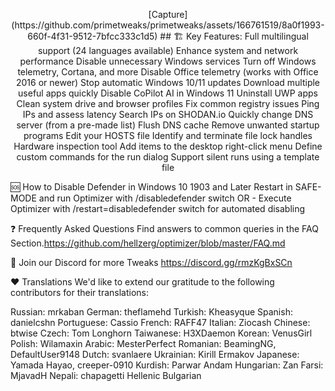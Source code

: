 






<p align="center">
[Capture](https://github.com/primetweaks/primetweaks/assets/166761519/8a0f1993-660f-4f31-9512-7bfcc333c1d5)
 ## 🏗️ Key Features:
Full multilingual support (24 languages available)
Enhance system and network performance
Disable unnecessary Windows services
Turn off Windows telemetry, Cortana, and more
Disable Office telemetry (works with Office 2016 or newer)
Stop automatic Windows 10/11 updates
Download multiple useful apps quickly
Disable CoPilot AI in Windows 11
Uninstall UWP apps
Clean system drive and browser profiles
Fix common registry issues
Ping IPs and assess latency
Search IPs on SHODAN.io
Quickly change DNS server (from a pre-made list)
Flush DNS cache
Remove unwanted startup programs
Edit your HOSTS file
Identify and terminate file lock handles
Hardware inspection tool
Add items to the desktop right-click menu
Define custom commands for the run dialog
Support silent runs using a template file




🆘 How to Disable Defender in Windows 10 1903 and Later
Restart in SAFE-MODE and run Optimizer with /disabledefender switch
OR -
Execute Optimizer with /restart=disabledefender switch for automated disabling

❓ Frequently Asked Questions
Find answers to common queries in the FAQ Section.https://github.com/hellzerg/optimizer/blob/master/FAQ.md

🔎 Join our Discord for more Tweaks 
https://discord.gg/rmzKgBxSCn 

❤️ Translations
We'd like to extend our gratitude to the following contributors for their translations:

Russian: mrkaban
German: theflamehd
Turkish: Kheasyque
Spanish: danielcshn
Portuguese: Cassio
French: RAFF47
Italian: Ziocash
Chinese: btwise
Czech: Tom Longhorn
Taiwanese: H3XDaemon
Korean: VenusGirl
Polish: Wilamaxin
Arabic: MesterPerfect
Romanian: BeamingNG, DefaultUser9148
Dutch: svanlaere
Ukrainian: Kirill Ermakov
Japanese: Yamada Hayao, creeper-0910
Kurdish: Parwar Andam
Hungarian: Zan
Farsi: MjavadH
Nepali: chapagetti
Hellenic
Bulgarian

